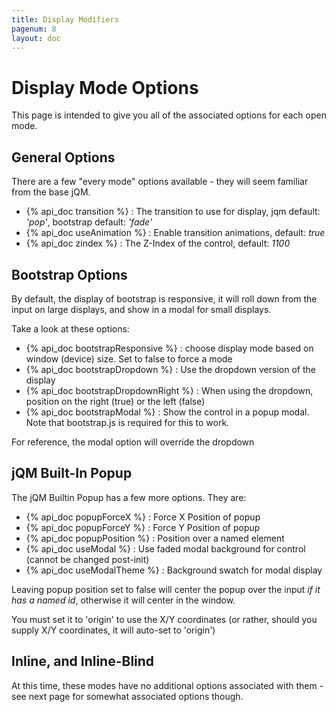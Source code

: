 ```yaml
---
title: Display Modifiers
pagenum: 8
layout: doc
---
```


# Display Mode Options

This page is intended to give you all of the associated options for each open mode.

## General Options

There are a few "every mode" options available - they will seem familiar from the base jQM.

 - {% api_doc transition %} : The transition to use for display, jqm default: <em>'pop'</em>, bootstrap default: <em>'fade'</em>
 - {% api_doc useAnimation %} : Enable transition animations, default: <em>true</em>
 - {% api_doc zindex %} : The Z-Index of the control, default: <em>1100</em>

## Bootstrap Options

By default, the display of bootstrap is responsive, it will roll down from the input on large displays, and show in a modal for small displays.

Take a look at these options:

 - {% api_doc bootstrapResponsive %} : choose display mode based on window (device) size.  Set to false to force a mode
 - {% api_doc bootstrapDropdown %} : Use the dropdown version of the display
 - {% api_doc bootstrapDropdownRight %} : When using the dropdown, position on the right (true) or the left (false)
 - {% api_doc bootstrapModal %} : Show the control in a popup modal.  Note that bootstrap.js is required for this to work.

For reference, the modal option will override the dropdown

## jQM Built-In Popup

The jQM Builtin Popup has a few more options. They are:

 - {% api_doc popupForceX %} : Force X Position of popup
 - {% api_doc popupForceY %} : Force Y Position of popup
 - {% api_doc popupPosition %} : Position over a named element
 - {% api_doc useModal %} : Use faded modal background for control (cannot be changed post-init)
 - {% api_doc useModalTheme %} : Background swatch for modal display

Leaving popup position set to false will center the popup over the input *if it has
a named id*, otherwise it will center in the window.

You must set it to 'origin' to use the X/Y coordinates (or rather, should you supply X/Y coordinates, 
it will auto-set to 'origin')


## Inline, and Inline-Blind

At this time, these modes have no additional options associated with them - see next page for somewhat
associated options though.
